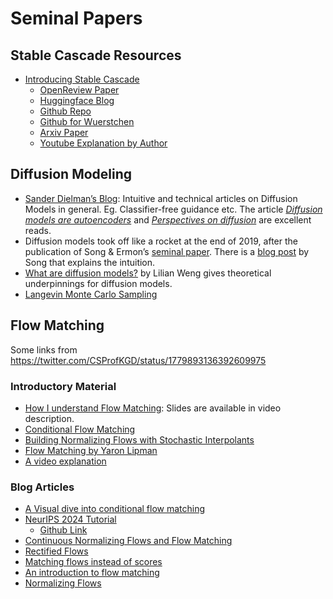# Seminal Papers

## Stable Cascade Resources
- [Introducing Stable Cascade](https://stability.ai/news/introducing-stable-cascade)
	- [OpenReview Paper](https://openreview.net/forum?id=gU58d5QeGv)
	- [Huggingface Blog](https://huggingface.co/blog/wuerstchen)
	- [Github Repo](https://github.com/Stability-AI/StableCascade)
	- [Github for Wuerstchen](https://github.com/dome272/Wuerstchen)
	- [Arxiv Paper](https://arxiv.org/abs/2306.00637)
	- [Youtube Explanation by Author](https://www.youtube.com/watch?v=ogJsCPqgFMk&t=83s)


## Diffusion Modeling

- [Sander Dielman’s Blog](https://sander.ai/posts/): Intuitive and technical articles on Diffusion Models in general. Eg. Classifier-free guidance etc. The article [_Diffusion models are autoencoders_](https://sander.ai/2022/01/31/diffusion.html) and [_Perspectives on diffusion_](https://sander.ai/2023/07/20/perspectives.html) are excellent reads.
- Diffusion models took off like a rocket at the end of 2019, after the publication of Song & Ermon’s [seminal paper](https://arxiv.org/abs/1907.05600). There is a [blog post](http://yang-song.net/blog/2021/score/) by Song that explains the intuition.
- [What are diffusion models?](https://lilianweng.github.io/posts/2021-07-11-diffusion-models/) by Lilian Weng gives theoretical underpinnings for diffusion models.
- [Langevin Monte Carlo Sampling](https://abdulfatir.com/blog/2020/Langevin-Monte-Carlo/)

## Flow Matching
Some links from https://twitter.com/CSProfKGD/status/1779893136392609975

### Introductory Material
- [How I understand Flow Matching](https://www.youtube.com/watch?v=DDq_pIfHqLs): Slides are available in video description.
- [Conditional Flow Matching](https://www.youtube.com/watch?v=AfKhr89RfpY)
- [Building Normalizing Flows with Stochastic Interpolants](https://www.youtube.com/watch?v=cejbXob8rvE)
- [Flow Matching by Yaron Lipman](https://www.youtube.com/watch?v=5ZSwYogAxYg)
- [A video explanation](https://t.co/XYud2A4b1o)


### Blog Articles
- [A Visual dive into conditional flow matching](https://dl.heeere.com/conditional-flow-matching/blog/conditional-flow-matching/)
- [NeurIPS 2024 Tutorial](https://t.co/gZ8qg7yVvU)
	- [Github Link](https://github.com/facebookresearch/flow_matching) 
- [Continuous Normalizing Flows and Flow Matching](https://veryunknown.com/post/continuous-normalizing-flows/)
- [Rectified Flows](https://www.cs.utexas.edu/~lqiang/rectflow/html/intro.html)
- [Matching flows instead of scores](https://jmtomczak.github.io/blog/18/18_fm.html)
- [An introduction to flow matching](https://mlg.eng.cam.ac.uk/blog/2024/01/20/flow-matching.html)
- [Normalizing Flows](https://abdulfatir.com/blog/2018/Normalizing-Flows-Part-1/)